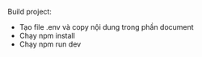 Build project:
- Tạo file .env và copy nội dung trong phần document
- Chạy npm install
- Chạy npm run dev
